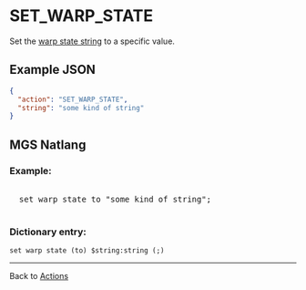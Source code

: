 # SET_WARP_STATE

Set the [warp state string](../scripts/warp_state) to a specific value.

## Example JSON

```json
{
  "action": "SET_WARP_STATE",
  "string": "some kind of string"
}
```

## MGS Natlang

### Example:

<pre class="HyperMD-codeblock mgs">

  <span class="verb">set</span> <span class="target">warp</span> <span class="target">state</span> <span class="operator">to</span> <span class="string">"some kind of string"</span><span class="terminator">;</span>

</pre>

### Dictionary entry:

```
set warp state (to) $string:string (;)
```

---

Back to [Actions](../actions)
